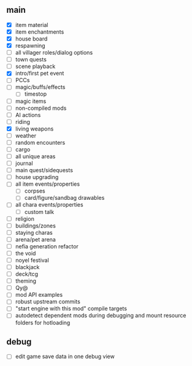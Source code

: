 ## main
- [x] item material
- [x] item enchantments
- [x] house board
- [x] respawning
- [ ] all villager roles/dialog options
- [ ] town quests
- [ ] scene playback
- [x] intro/first pet event
- [ ] PCCs
- [ ] magic/buffs/effects
  + [ ] timestop
- [ ] magic items
- [ ] non-compiled mods
- [ ] AI actions
- [ ] riding
- [x] living weapons
- [ ] weather
- [ ] random encounters
- [ ] cargo
- [ ] all unique areas
- [ ] journal
- [ ] main quest/sidequests
- [ ] house upgrading
- [ ] all item events/properties
  + [ ] corpses
  + [ ] card/figure/sandbag drawables
- [ ] all chara events/properties
  + [ ] custom talk
- [ ] religion
- [ ] buildings/zones
- [ ] staying charas
- [ ] arena/pet arena
- [ ] nefia generation refactor
- [ ] the void
- [ ] noyel festival
- [ ] blackjack
- [ ] deck/tcg
- [ ] theming
- [ ] Qy@
- [ ] mod API examples
- [ ] robust upstream commits
- [ ] "start engine with this mod" compile targets
- [ ] autodetect dependent mods during debugging and mount resource folders for hotloading

## debug
- [ ] edit game save data in one debug view
